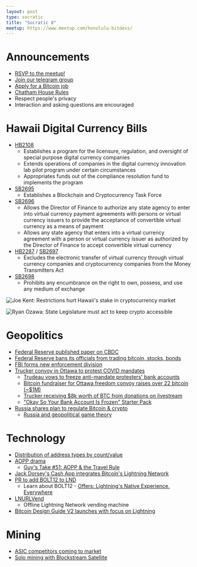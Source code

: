 ```yaml
---
layout: post
type: socratic
title: "Socratic 8"
meetup: https://www.meetup.com/honolulu-bitdevs/
---
```


# Announcements
- [RSVP to the meetup!](https://www.meetup.com/honolulu-bitdevs/events/283910858?utm_medium=referral&utm_campaign=share-btn_savedevents_share_modal&utm_source=link)
- [Join our telegram group](https://t.me/+Uh9gbHO9EHFkZWJh)
- [Apply for a Bitcoin job](https://bitcoinerjobs.com/)
- [Chatham House Rules](https://www.chathamhouse.org/about-us/chatham-house-rule)
- Respect people's privacy
- Interaction and asking questions are encouraged


# Hawaii Digital Currency Bills
- [HB2108](https://www.capitol.hawaii.gov/measure_indiv.aspx?billtype=HB&billnumber=2108&year=2022)
  - Establishes a program for the licensure, regulation, and oversight of special purpose digital currency companies
  - Extends operations of companies in the digital currency innovation lab pilot program under certain circumstances
  - Appropriates funds out of the compliance resolution fund to implements the program
- [SB2695](https://www.capitol.hawaii.gov/measure_indiv.aspx?billtype=SB&billnumber=2695&year=2022)
  - Establishes a Blockchain and Cryptocurrency Task Force
- [SB2696](https://www.capitol.hawaii.gov/measure_indiv.aspx?billtype=SB&billnumber=2695&year=2022)
  - Allows the Director of Finance to authorize any state agency to enter into virtual currency payment agreements with persons or virtual currency issuers to provide the acceptance of convertible virtual currency as a means of payment
  - Allows any state agency that enters into a virtual currency agreement with a person or virtual currency issuer as authorized by the Director of Finance to accept convertible virtual currency
- [HB2287](https://www.capitol.hawaii.gov/measure_indiv.aspx?billtype=HB&billnumber=2287&year=2022) / [SB2697](https://www.capitol.hawaii.gov/measure_indiv.aspx?billtype=SB&billnumber=2697&year=2022)
  - Excludes the electronic transfer of virtual currency through virtual currency companies and cryptocurrency companies from the Money Transmitters Act
- [SB2698](https://www.capitol.hawaii.gov/measure_indiv.aspx?billtype=SB&billnumber=2698&year=2022)
  - Prohibits any encumbrance on the right to own, possess, and use any medium of exchange

![Joe Kent: Restrictions hurt Hawaii's stake in cryptocurrency market](https://honolulubitdevs.com/assets/imgs/socratic-seminar-8/JoeKentPost.jpg)

![Ryan Ozawa: State Legislature must act to keep crypto accessible](https://honolulubitdevs.com/assets/imgs/socratic-seminar-8/RyanOzawaPost.jpg)


# Geopolitics
- [Federal Reserve published paper on CBDC](https://www.federalreserve.gov/publications/files/money-and-payments-20220120.pdf)
- [Federal Reserve bans its officials from trading bitcoin, stocks, bonds](https://bitcoinmagazine.com/markets/fed-bans-its-officials-from-trading-bitcoin-stocks-bonds)
- [FBI forms new enforcement division](https://bitcoinmagazine.com/markets/fbi-forms-new-bitcoin-unit-as-doj-taps-new-crypto-head)
- [Trucker convoy in Ottawa to protest COVID mandates](https://anchor.fm/john-vallis/episodes/Bitcoin--the-Freedom-Convoy-w-NobodyCaribou-e1e00qs/a-a7bsk4l)
  - [Trudeau vows to freeze anti-mandate protesters' bank accounts](https://www.bbc.com/news/world-us-canada-60383385)
  - [Bitcoin fundraiser for Ottawa freedom convoy raises over 22 bitcoin (~$1M)](https://bitcoinmagazine.com/markets/bitcoin-fundraising-canada-ottawa-truckers-freedom-convoy)
  - [Trucker receiving $8k worth of BTC from donations on livestream](https://twitter.com/timpastoor/status/1494704248055029761?s=20&t=XjMLbuGEIQDbjO5kNJFENA)
  - ["Okay So Your Bank Account Is Frozen" Starter Pack](https://bankaccountfrozen.com/)
- [Russia shares plan to regulate Bitcoin & crypto](https://bitcoinmagazine.com/markets/russia-shares-plan-to-regulate-bitcoin-crypto)
  - [Russia and geopolitical game theory](https://bitcoinmagazine.com/markets/russia-embracing-bitcoin-challenges-world)

# Technology
- [Distribution of address types by count/value](https://twitter.com/murchandamus/status/1493344130302414851?s=20&t=-nbchTF46imxToJ-d_1cYw)
- [AOPP drama](https://lnmarkets.substack.com/p/41-aopp-bitcoin-options-and-much?utm_source=url)
  - [Guy's Take #51: AOPP & the Travel Rule](https://play.fountain.fm/episode/6455618033)
- [Jack Dorsey's Cash App integrates Bitcoin's Lightning Network](https://bitcoinmagazine.com/business/cash-app-integrates-bitcoins-lightning-network)
- [PR to add BOLT12 to LND](https://ogbtc.substack.com/p/february-2022)
  - Learn about BOLT12 - [Offers: Lightning's Native Experience, Everywhere](https://bolt12.org/)
- [LNURLVend](https://github.com/arcbtc/LNURLVend)
  - Offline Lightning Network vending machine
- [Bitcoin Design Guide V2 launches with focus on Lightning](https://bitcoinmagazine.com/business/bitcoin-design-guide-v2-launches-with-focus-on-lightning)

# Mining
- [ASIC competitors coming to market](https://ogbtc.substack.com/p/february-2022)
- [Solo mining with Blockstream Satellite](https://notgrubles.medium.com/solo-mining-with-blockstream-satellite-9303fdfc5090)
